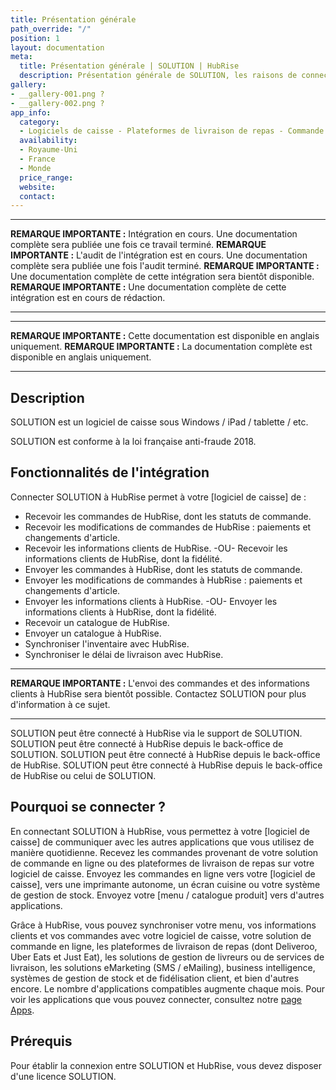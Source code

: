 ```yaml
---
title: Présentation générale
path_override: "/"
position: 1
layout: documentation
meta:
  title: Présentation générale | SOLUTION | HubRise
  description: Présentation générale de SOLUTION, les raisons de connecter SOLUTION à HubRise et les fonctionnalités de l'intégration avec HubRise.
gallery:
- __gallery-001.png ?
- __gallery-002.png ?
app_info:
  category:
  - Logiciels de caisse - Plateformes de livraison de repas - Commande en ligne - Gestion de livreurs - Fidélité et marketing - Gestion et inventaire - Autres applications
  availability:
  - Royaume-Uni
  - France
  - Monde
  price_range: 
  website: 
  contact: 
---
```


---

**REMARQUE IMPORTANTE :** Intégration en cours. Une documentation complète sera publiée une fois ce travail terminé.
**REMARQUE IMPORTANTE :** L'audit de l'intégration est en cours. Une documentation complète sera publiée une fois l'audit terminé.
**REMARQUE IMPORTANTE :** Une documentation complète de cette intégration sera bientôt disponible.
**REMARQUE IMPORTANTE :** Une documentation complète de cette intégration est en cours de rédaction.

---

---

**REMARQUE IMPORTANTE :** Cette documentation est disponible <Link href="/apps/SOLUTION" addLocalePrefix={false}>en anglais uniquement</Link>.
**REMARQUE IMPORTANTE :** La documentation complète est disponible <Link href="/apps/SOLUTION" addLocalePrefix={false}>en anglais uniquement</Link>.

---

## Description

SOLUTION est un logiciel de caisse sous Windows / iPad / tablette / etc.

SOLUTION est conforme à la loi française anti-fraude 2018.

## Fonctionnalités de l'intégration

Connecter SOLUTION à HubRise permet à votre [logiciel de caisse] de :

- Recevoir les commandes de HubRise, dont les statuts de commande.
- Recevoir les modifications de commandes de HubRise : paiements et changements d'article.
- Recevoir les informations clients de HubRise. -OU- Recevoir les informations clients de HubRise, dont la fidélité.
- Envoyer les commandes à HubRise, dont les statuts de commande.
- Envoyer les modifications de commandes à HubRise : paiements et changements d'article.
- Envoyer les informations clients à HubRise. -OU- Envoyer les informations clients à HubRise, dont la fidélité.
- Recevoir un catalogue de HubRise.
- Envoyer un catalogue à HubRise.
- Synchroniser l'inventaire avec HubRise.
- Synchroniser le délai de livraison avec HubRise.

---

**REMARQUE IMPORTANTE :** L'envoi des commandes et des informations clients à HubRise sera bientôt possible. Contactez SOLUTION pour plus d'information à ce sujet.

---

SOLUTION peut être connecté à HubRise via le support de SOLUTION.
SOLUTION peut être connecté à HubRise depuis le back-office de SOLUTION.
SOLUTION peut être connecté à HubRise depuis le back-office de HubRise.
SOLUTION peut être connecté à HubRise depuis le back-office de HubRise ou celui de SOLUTION.

## Pourquoi se connecter ?

En connectant SOLUTION à HubRise, vous permettez à votre [logiciel de caisse] de communiquer avec les autres applications que vous utilisez de manière quotidienne. Recevez les commandes provenant de votre solution de commande en ligne ou des plateformes de livraison de repas sur votre logiciel de caisse. Envoyez les commandes en ligne vers votre [logiciel de caisse], vers une imprimante autonome, un écran cuisine ou votre système de gestion de stock. Envoyez votre [menu / catalogue produit] vers d'autres applications.

Grâce à HubRise, vous pouvez synchroniser votre menu, vos informations clients et vos commandes avec votre logiciel de caisse, votre solution de commande en ligne, les plateformes de livraison de repas (dont Deliveroo, Uber Eats et Just Eat), les solutions de gestion de livreurs ou de services de livraison, les solutions eMarketing (SMS / eMailing), business intelligence, systèmes de gestion de stock et de fidélisation client, et bien d'autres encore. Le nombre d'applications compatibles augmente chaque mois. Pour voir les applications que vous pouvez connecter, consultez notre [page Apps](/apps).

## Prérequis

Pour établir la connexion entre SOLUTION et HubRise, vous devez disposer d'une licence SOLUTION.
